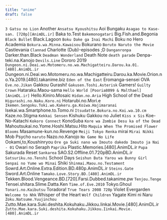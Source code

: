 ```yaml
---
title: "anime"
draft: false
---
```



``
3 Gatsu no Lion
``
Another
``
Ansatsu Kyoushitsu
``
Aoi Bungaku
``
Asagao to Kase-san. [720p][AnimDL.ir]
``
Baka to.Test
``
Bakemonogatari
``
Big.Fish.and.Begonia
``
Black Bullet
``
Black.Lagoon
``
Boku Dake ga Inai Machi
``
Boku no Hero Academia
``
Bokura.wa.Minna.Kawaisou
``
Bokurano
``
Boruto Naruto the Movie
``
Castlevania
``
Clannad
``
Charlotte (Dub)-episodes ;D
``
Danganronpa
``
Darker.than.Black
``
Deadman Wonderland
``
Death Note
``
death parade
``
Denpa-teki.na.Kanojo
``
Devils.Line
``
Dororo 2019
``
Dungeon.ni.Deai.wo.Motomeru.no.wa.Machigatteiru.Darou.ka.01.[480].AnimDL.ir
``
Dungeon.ni.Deai.wo.Motomeru.no.wa.Machigatteiru.Darou.ka.Movie.Orion.no.Ya.2019.[480].takanime.biz
``
Eden of the East
``
Eromanga-sensei OVA
``
Eve.no.Jikan
``
Gakkou Gurashi!
``
Gakusen.Toshi.Asterisk
``
Gamers!
``
Guilty Crown
``
Hataraku.Maou-sama
``
Hello World [Pooria8099 & Malthael][AnimDL.ir]
``
Hello.Kiniro.Mosaic
``
Hidan.no.Aria
``
High School of the Dead
``
Higurashi.no.Naku.Koro.ni
``
Hotarubi.no.Mori.e
``
Ikemen.Sengoku.Toki.wo.Kakeru.ga.Koiwa.Hajimaranai
``
Isekai.wa.Smartphone.to.Tomo.ni
``
Itsudatte.Bokura.no.Koi.wa.10.cm
``
Kaze.no.Stigma
``
Kekkai Sensen
``
Kishuku Gakkou no Juliet
``
Kiss x Sis
``
Koe-No-Katachi
``
Kokoro Connect
``
KonoSuba
``
Kore wa Zombie Desu ka of the Dead
``
Mahoutsukai.no.Yome.Hoshi.Matsu.Hito
``
Maquia When The Promised Flower Blooms
``
Masamune-kun.no.Revenge
``
Meiji Tokyo Renka
``
mirai
``
Mirai Nikki
``
Mob Psycho
``
naruto
``
Nazo.no.Kanojo
``
No Game No Life
``
Ookami,to,Koushinryou
``
Ore ga Suki nano wa Imouto dakedo Imouto ja Nai - 01
``
Owari no Seraph
``
Paprika
``
Plastic.Memories.[480].AnimDL.ir
``
Pupa
``
Sakurada Reset
``
Sankarea
``
SAO.S2.Offline.01.720pBD.AnimDL.ir
``
Satsuriku.no.Tenshi
``
School Days
``
Seishun Buta Yarou wa Bunny Girl Senpai no Yume wo Minai
``
Shiki
``
Shinmai.Maou.no.Testament
``
Sowrd.Art.Online.Extra.Edition.BD.480p.AnimDL.ir
``
Steins.Gate
``
Sword.Art.Online
``
Tamako.Love.Story.BD.[480].AnimDL.ir
``
Tekken.Blood.Vengeance.BD.[720].Farsi.Dubbed.takanime.pw
``
Tenjou.Tenge
``
Tensei.shitara.Slime.Datta.Ken
``
Time.of.Eve.2010
``
Tokyo.Ghoul
``
Tonari.no.Kaibutsu
``
Toradora!
``
True Tears 2008 720p
``
Violet Evergarden
``
Welcome to Nhk
``
Whisper of the Heart
``
Wolf Children
``
Yagate Kimi ni Naru
``
Zoku.Natsume.Yuujinchou
``
Zutto.Mae.kara.Suki.deshita.Kokuhaku.Jikkou.Iinkai.Movie.[480].AnimDL.ir
``
Zutto.Mae.kara.Suki.deshita.Kokuhaku.Jikkou.Iinkai.Movie.[480].AnimDL.ir
``